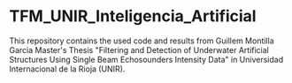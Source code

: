 # TFM_UNIR_Inteligencia_Artificial
This repository contains the used code and results from Guillem Montilla Garcia Master's Thesis "Filtering and Detection of Underwater Artificial Structures Using Single Beam Echosounders Intensity Data" in Universidad Internacional de la Rioja (UNIR).
